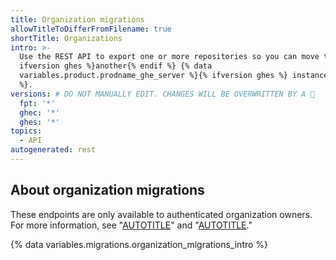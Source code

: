 ```yaml
---
title: Organization migrations
allowTitleToDifferFromFilename: true
shortTitle: Organizations
intro: >-
  Use the REST API to export one or more repositories so you can move them to {%
  ifversion ghes %}another{% endif %} {% data
  variables.product.prodname_ghe_server %}{% ifversion ghes %} instance{% endif
  %}.
versions: # DO NOT MANUALLY EDIT. CHANGES WILL BE OVERWRITTEN BY A 🤖
  fpt: '*'
  ghec: '*'
  ghes: '*'
topics:
  - API
autogenerated: rest
---
```


## About organization migrations

These endpoints are only available to authenticated organization owners. For more information, see "[AUTOTITLE](/organizations/managing-peoples-access-to-your-organization-with-roles/roles-in-an-organization#permission-levels-for-an-organization)" and "[AUTOTITLE](/rest/overview/authenticating-to-the-rest-api)."

{% data variables.migrations.organization_migrations_intro %}

<!-- Content after this section is automatically generated -->
